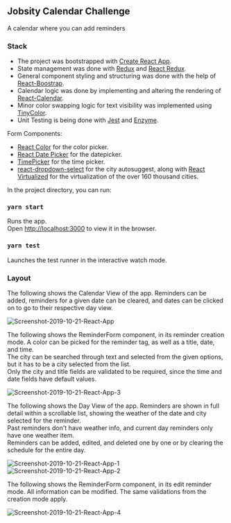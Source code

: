## Jobsity Calendar Challenge

A calendar where you can add reminders

### Stack

* The project was bootstrapped with [Create React App](https://github.com/facebook/create-react-app).
* State management was done with [Redux](https://github.com/reduxjs/redux) and [React Redux](https://github.com/reduxjs/react-redux).
* General component styling and structuring was done with the help of [React-Boostrap](https://github.com/react-bootstrap/react-bootstrap).
* Calendar logic was done by implementing and altering the rendering of [React-Calendar](https://github.com/wojtekmaj/react-calendar#readme).
* Minor color swapping logic for text visibility was implemented using [TinyColor](https://github.com/bgrins/TinyColor).
* Unit Testing is being done with [Jest](https://github.com/facebook/jest) and [Enzyme](https://github.com/airbnb/enzyme).

Form Components:
* [React Color](https://github.com/casesandberg/react-color) for the color picker.
* [React Date Picker](https://github.com/Hacker0x01/react-datepicker) for the datepicker.
* [TimePicker](https://github.com/react-component/time-picker) for the  time picker.
* [react-dropdown-select](https://github.com/sanusart/react-dropdown-select#readme) for the city autosuggest, along with [React Virtualized](https://github.com/bvaughn/react-virtualized) for the virtualization of the over 160 thousand cities.



In the project directory, you can run:

### `yarn start`

Runs the app.<br />
Open [http://localhost:3000](http://localhost:3000) to view it in the browser.

### `yarn test`

Launches the test runner in the interactive watch mode.<br />

### Layout

The following shows the Calendar View of the app. Reminders can be added, reminders for a given date can be cleared, and dates can be clicked on to go to their respective day view.

<img src="https://i.ibb.co/kHwSTkf/Screenshot-2019-10-21-React-App.png" alt="Screenshot-2019-10-21-React-App">

The following shows the ReminderForm component, in its reminder creation mode. A color can be picked for the reminder tag, as well as a title, date, and time. <br />
The city can be searched through text and selected from the given options, but it has to be a city selected from the list. <br />
Only the city and title fields are validated to be required, since the time and date fields have default values.

<img src="https://i.ibb.co/k6s27LT/Screenshot-2019-10-21-React-App-3.png" alt="Screenshot-2019-10-21-React-App-3">

The following shows the Day View of the app. Reminders are shown in full detail within a scrollable list, showing the weather of the date and city selected for the reminder. <br />
Past reminders don't have weather info, and current day reminders only have one weather item. <br />
Reminders can be added, edited, and deleted one by one or by clearing the schedule for the entire day.

<img src="https://i.ibb.co/VJhCkQn/Screenshot-2019-10-21-React-App-1.png" alt="Screenshot-2019-10-21-React-App-1">

<br />

<img src="https://i.ibb.co/ckyXv5W/Screenshot-2019-10-21-React-App-2.png" alt="Screenshot-2019-10-21-React-App-2">

The following shows the ReminderForm component, in its edit reminder mode. All information can be modified. The same validations from the creation mode apply.

<img src="https://i.ibb.co/6ZkK98S/Screenshot-2019-10-21-React-App-4.png" alt="Screenshot-2019-10-21-React-App-4">